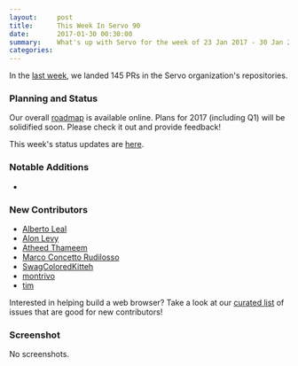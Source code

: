 ```yaml
---
layout:     post
title:      This Week In Servo 90
date:       2017-01-30 00:30:00
summary:    What's up with Servo for the week of 23 Jan 2017 - 30 Jan 2017
categories:
---
```


In the [last week](https://github.com/pulls?utf8=%E2%9C%93&q=is%3Apr+is%3Amerged+closed%3A2017-01-23..2017-01-30+user%3Aservo+),
we landed 145 PRs in the Servo organization's repositories.

### Planning and Status

Our overall [roadmap](https://github.com/servo/servo/wiki/Roadmap) is available online. Plans for 2017 (including Q1) will be
solidified soon. Please check it out and provide feedback!

This week's status updates are [here](https://www.standu.ps/project/servo/).

### Notable Additions

- 

### New Contributors

- [Alberto Leal](https://github.com/dashed)
- [Alon Levy](https://github.com/alon)
- [Atheed Thameem](https://github.com/atheed)
- [Marco Concetto Rudilosso](https://github.com/Maaarcocr)
- [SwagColoredKitteh](https://github.com/SwagColoredKitteh)
- [montrivo](https://github.com/montrivo)
- [tim](https://github.com/montrivo)

Interested in helping build a web browser? Take a look at our [curated list](https://starters.servo.org/) of issues that are good for new contributors!

### Screenshot

No screenshots.
